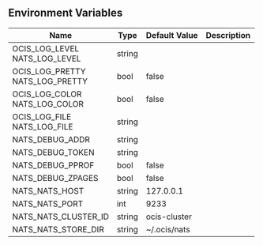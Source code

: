 ## Environment Variables

| Name | Type | Default Value | Description |
|------|------|---------------|-------------|
| OCIS_LOG_LEVEL<br/>NATS_LOG_LEVEL | string |  | |
| OCIS_LOG_PRETTY<br/>NATS_LOG_PRETTY | bool | false | |
| OCIS_LOG_COLOR<br/>NATS_LOG_COLOR | bool | false | |
| OCIS_LOG_FILE<br/>NATS_LOG_FILE | string |  | |
| NATS_DEBUG_ADDR | string |  | |
| NATS_DEBUG_TOKEN | string |  | |
| NATS_DEBUG_PPROF | bool | false | |
| NATS_DEBUG_ZPAGES | bool | false | |
| NATS_NATS_HOST | string | 127.0.0.1 | |
| NATS_NATS_PORT | int | 9233 | |
| NATS_NATS_CLUSTER_ID | string | ocis-cluster | |
| NATS_NATS_STORE_DIR | string | ~/.ocis/nats | |